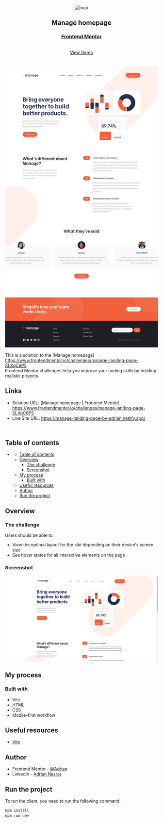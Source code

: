 <div align="center">

  <img src="https://www.frontendmentor.io/static/images/logo-mobile.svg" alt="logo" width="60" height="auto">

  <h2>Manage homepage</h2>

  <h3>
    <a href="(https://www.frontendmentor.io/solutions/responsive-page-using-grid-flex-and-custom-properties-BTM9DuYyVQ)">
      <strong>Frontend Mentor</strong>
    </a>
  </h3>

  <br>

  <div align="center">
    <a href="https://manage-landing-page-by-adrian.netlify.app/">View Demo</a>
  </div>

</div>

#

<div align="center">

![](design/desktop-design.jpg)

</div>

This is a solution to the [Manage homepage] https://www.frontendmentor.io/challenges/manage-landing-page-SLXqC6P5 <br>
Frontend Mentor challenges help you improve your coding skills by building realistic projects.

<h2>Links</h2>

- Solution URL: [Manage homepage | Frontend Mentor] https://www.frontendmentor.io/challenges/manage-landing-page-SLXqC6P5
- Live Site URL: https://manage-landing-page-by-adrian.netlify.app/

<br>

## Table of contents

- [](#)
  - [Table of contents](#table-of-contents)
  - [Overview](#overview)
    - [The challenge](#the-challenge)
    - [Screenshot](#screenshot)
  - [My process](#my-process)
    - [Built with](#built-with)
  - [Useful resources](#useful-resources)
  - [Author](#author)
  - [Run the project](#run-the-project)

## Overview

### The challenge

Users should be able to:

- View the optimal layout for the site depending on their device's screen size
- See hover states for all interactive elements on the page

### Screenshot

![](design/desktop_screenshot.PNG)

## My process

### Built with

- Vite
- HTML
- CSS
- Mobile-first workflow

## Useful resources

- [Vite](https://vitejs.dev/)

## Author

- Frontend Mentor - [@Adrian](https://www.frontendmentor.io/profile/aliadrian)
- LinkedIn - [Adrian Nasrat](https://www.linkedin.com/in/adrian-nasrat/)

## Run the project

To run the client, you need to run the following command:

```bash
npm install
npm run dev
```
